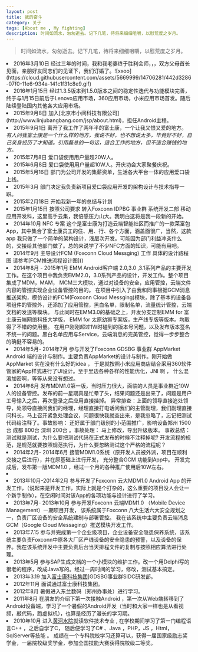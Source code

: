 ```yaml
---
layout: post
title: 我的奋斗
category: 关于
tags: [About me , My fighting]
description: 时间如流水，匆匆逝去。记下几笔，待将来细细咀嚼，以慰荒度之岁月。
---
```



>  时间如流水，匆匆逝去。记下几笔，待将来细细咀嚼，以慰荒度之岁月。

<li> 2016年3月10日 经过三年的时间，我和我老婆终于胜利会师，，，双方父母首长见面，亲朋好友同志们的见证下，我们订婚了。![xxoo](https://cloud.githubusercontent.com/assets/5669999/14706281/442d3286-07f0-11e6-934a-141c1f31c8e9.gif)</li>
<li> 2016年1月15日 经过1.3.5版本到1.5.0版本之间的稳定性迭代与功能模块完善，终于与1月15日前后于Lenovo应用市场，360应用市场，小米应用市场首发。随后陆续登陆国内其他各大应用市场。</li>
<li> 2015年9月8日  加入[北京市小间科技有限公司](http://www.linjubangbang.com/jsp/about.html)，担任Android主程。
<li> 2015年9月1日  离开了我工作了两年半的富士康，一个让我又恨又爱的地方。 
<em>有人问我富士康是一个什么样的地方，我说不好，也不想说太多，毕竟好不好，自己亲身经历了才知道。引用磊总的一句话，适合工作的地方，但不适合赚钱的地方。 </em>
</li>
<li> 2015年7月8日  爱口袋使用用户量超20W人。 </li>
<li> 2015年6月8日  爱口袋使用用户量超10W人。开庆功会大家聚餐庆祝。 </li>
<li> 2015年5月16日 部门为公司开发的集薪资单，生活各大平台一体的应用爱口袋上线。 </li>
<li> 2015年3月 部门决定我负责新项目爱口袋应用开发的架构设计与技术指导一职。</li>
<li> 2015年2月18日 开始我新一年的总结与计划</li>
<li> 2015年1月15日 按照公司要求 转入Foxconn IDPBG 事业群 系统开发二部 移动应用开发科，这里高手云集，我倍感压力山大。我明白这将是我一段新的开始。</li>
<li> 2014年10月 NFC 专案 这个是富士康为打造云端智能社区而推广的一款莱富包App，其中集合了富士康员工的住、用、行、各个方面，涵盖面很广，当然，这款app 我只做了一个简单的架构设计，浅层次开发。可能因为部门利益冲突什么的，交接给其他部门做了。总的来说学了不少NFC方面的知识，可能有用吧。</li>
<li> 2014年9月  主导设计FCM (Foxconn Cloud Messging) 工作 具体的设计路程图 请参考[FCM推送流程设计图]()</li>
<li>2014年8月 - 2015年1月 EMM Android客户端 2.0,3.0 ,3.1系列产品的主要开发工作。在这个项目中我负责EMM2.0，3.0系列产品的设计，开发工作。整个项目集成了MDM，MAM， MCM三大模块，通过对设备的安全，应用管控，云端文件内容的管控实现企业设备管控的目的。
在项目中引入了由我和同事根据GCM消息推送架构，模仿设计的FCM(Foxconn Cloud Messging)模块，除了基本的设备各项组件的管控外，还添加了应用管控，黑白名单，限制名单，流量统计管控，云端文档的发送等模块。
与此同时在EMM3.0的基础之上，开发分支定制EMM for 富士康云端网络科技大学版， EMM  for 太原幼狮专案版，生产线专版等版本。均取得了不错的使用量。
在用户刚刚超过1W时碰到的版本号问题，以及发布版本签名不统一的问题。黑白名单应用与Service，云端消息的完美管控，觉得一步步整合的确挺不容易的。 
</li>
<li> 2014年5月- 2014年7月 参与开发了Foxconn GDSBG 事业群 AppMarket Android 端的设计与制作。主要负责AppMarket的设计与制作。刚开始做AppMarket 实在没有什么好的idea ， 于是就按照小米应用商店结合采用360软件管家的App样式进行了UI设计。至于里边各种各样的性能优化，JNI 啊 ， 什么混淆加密啊，等等从来没有想过。</li>
<li> 2014年6月 发布MDM1.0第一版，当时压力很大，面临的人员是事业群近10W人的设备管控。发布的前一星期真是忙晕了头，结果问题还是出来了，问题是用户工号输入之后，再次登录之后应用直接挂掉。 异常排查：上面的领导直接追处领导，处领导直接问我们的经理，经理直接打电话问我们的主管副理，我们副理直接问科长，马上召开紧急处理会议，问题很快我就查出来，是我忽略了，忘记把测试代码给注释了。事故影响： 还好属于部门级别的小范围推广，影响设备郑州 1500台 成都 800台 深圳 200台  。事故处理： 马上修改，导出升级版本。 事故总结：测试就是测试，为什么要把测试代码在正式发布的时候不注释掉呢? 开发流程的规范，是规范就要按照规范执行，为什么要忽略测试这个严格的流程呢？</li>
<li> 2014年2月- 2014年6月 接管MDM1.0系统（原开发人员被外派，项目在顺利交接之后进行），并在原基础上进行开发， 充分整合GCM 功能到App中。 开发完成后，发布第一版MDM1.0 ，经过一个月的各种推广使用后10W左右。</li>
<li></li>
<li> 2013年10月-2014年2月 参与开发了Foxconn 云大MDM1.0 Android App 的开发工作，（说起来是开发工作，实际上就是个打杂的，这么重要的项目没人会让一个新手制作），在空闲时间对该App的各项功能与设计进行了学习。</li>
<li> 2013年7月- 2013年10月  参与开发Foxconn 云端MDM1.0 （Mobile Device Management）一期项目开发， 该系统属于Foxconn 八大生活六大安全规划之一，负责厂区设备的安全系统建制与部署管控。 我在该系统中主要负责云端消息GCM（Google Cloud Messaging）推送模块开发工作。</li>
<li>  2013年7.15 参与并完成第一个企业级项目，企业设备安全隐患保养系统，该系统主要负责Foxconn中原各大厂区产线设备的安全隐患的预警，以及设备的保养。我在该系统开发中主要负责后台当天排程文件的复制与按照相应算法进行处理。</li>
<li>  2013年5月 参与SAP生成文档的一个小模块的维护工作。改一个用Delphi写的很老的程序，改成Java写的。经过一周时间的学习，修改，测试基本搞定。</li>
<li> 2013年3.19 加入<a href="http://baike.baidu.com/view/19359.htm">富士康科技集团</a>]GDSBG事业群SIDC研发部。</li>
<li> 2012年11月 面试通过富士康科技集团。</li>
<li> 2012年8月  暑假进入东兰数码（郑州办事处）进行学习。</li>
<li> 2011年8月  在朋友的介绍下第一次接触Android ，第一次从Web端转移到了Android设备端，学习了一个暑假的Android开发（当时和大家一样也是从看视频，敲代码，跑虚拟机），也算是经历了漫长的学习期。</li>
<li>  2010年10月 进入<a href="http://baike.baidu.com/view/28096.htm">黄河水院</a>就读软件技术专业 , 在学校期间学习了第一门编程语言C++ ，之后自学了C，  随后便学习了C# 、Java ，PHP，JS ，Html， SqlServer等技能  。 成绩在一个专科院校学习还算可以，获得一届国家级励志奖学金，一届院校级奖学金，参加全国技能大赛获得院校级二等奖。</li>

